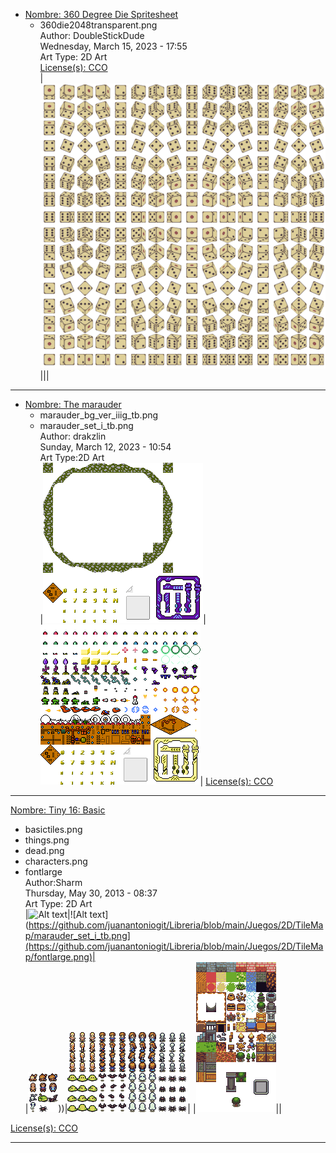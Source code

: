 
* [Nombre: 360 Degree Die Spritesheet](https://opengameart.org/content/360-degree-die-spritesheet)
  * 360die2048transparent.png  
  Author: DoubleStickDude  
  Wednesday, March 15, 2023 - 17:55  
  Art Type: 2D Art  
  [License(s): CCO](https://creativecommons.org/publicdomain/zero/1.0/deed.es_ES)  
  |![Alt text](https://github.com/juanantoniogit/Libreria/blob/main/Juegos/2D/TileMap/360die2048transparent.png)|||
***

* [Nombre: The marauder](https://opengameart.org/content/the-marauder)   
  * marauder_bg_ver_iiig_tb.png  
  * marauder_set_i_tb.png  
  Author: drakzlin  
  Sunday, March 12, 2023 - 10:54  
  Art Type:2D Art  
  |![Alt text](https://github.com/juanantoniogit/Libreria/blob/main/Juegos/2D/TileMap/marauder_bg_ver_iiig_tb.png)|![Alt text](https://github.com/juanantoniogit/Libreria/blob/main/Juegos/2D/TileMap/marauder_set_i_tb.png)|
  [License(s): CCO](https://creativecommons.org/publicdomain/zero/1.0/deed.es_ES)  
***


[Nombre: Tiny 16: Basic](https://opengameart.org/content/tiny-16-basic)  
  * basictiles.png  
  * things.png  
  * dead.png 
  * characters.png 
  * fontlarge  
  Author:Sharm   
  Thursday, May 30, 2013 - 08:37  
  Art Type: 2D Art  
  |![Alt text](https://github.com/juanantoniogit/Libreria/blob/main/Juegos/2D/TileMap/marauder_bg_ver_iiig_tb.png](https://github.com/juanantoniogit/Libreria/blob/main/Juegos/2D/TileMap/things.png))|![Alt text](https://github.com/juanantoniogit/Libreria/blob/main/Juegos/2D/TileMap/marauder_set_i_tb.png](https://github.com/juanantoniogit/Libreria/blob/main/Juegos/2D/TileMap/fontlarge.png)|  
  |![Alt text](https://github.com/juanantoniogit/Libreria/blob/main/Juegos/2D/TileMap/dead.png)))|![Alt text](https://github.com/juanantoniogit/Libreria/blob/main/Juegos/2D/TileMap/characters.png)| 
   |![Alt text](https://github.com/juanantoniogit/Libreria/blob/main/Juegos/2D/TileMap/basictiles.png)||
  
  
  [License(s): CCO](https://creativecommons.org/publicdomain/zero/1.0/deed.es_ES)  
***
